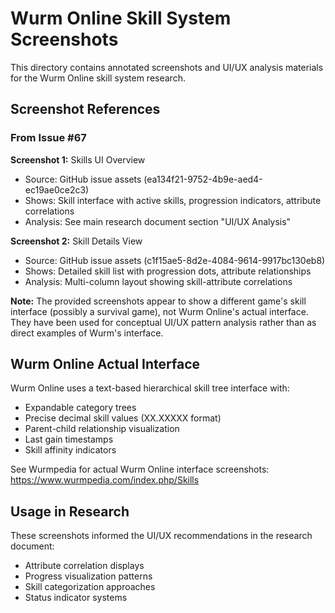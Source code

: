 # Wurm Online Skill System Screenshots

This directory contains annotated screenshots and UI/UX analysis materials for the Wurm Online skill system research.

## Screenshot References

### From Issue #67

**Screenshot 1:** Skills UI Overview
- Source: GitHub issue assets (ea134f21-9752-4b9e-aed4-ec19ae0ce2c3)
- Shows: Skill interface with active skills, progression indicators, attribute correlations
- Analysis: See main research document section "UI/UX Analysis"

**Screenshot 2:** Skill Details View
- Source: GitHub issue assets (c1f15ae5-8d2e-4084-9614-9917bc130eb8)
- Shows: Detailed skill list with progression dots, attribute relationships
- Analysis: Multi-column layout showing skill-attribute correlations

**Note:** The provided screenshots appear to show a different game's skill interface (possibly a survival game), not Wurm Online's actual interface. They have been used for conceptual UI/UX pattern analysis rather than as direct examples of Wurm's interface.

## Wurm Online Actual Interface

Wurm Online uses a text-based hierarchical skill tree interface with:
- Expandable category trees
- Precise decimal skill values (XX.XXXXX format)
- Parent-child relationship visualization
- Last gain timestamps
- Skill affinity indicators

See Wurmpedia for actual Wurm Online interface screenshots: https://www.wurmpedia.com/index.php/Skills

## Usage in Research

These screenshots informed the UI/UX recommendations in the research document:
- Attribute correlation displays
- Progress visualization patterns
- Skill categorization approaches
- Status indicator systems
